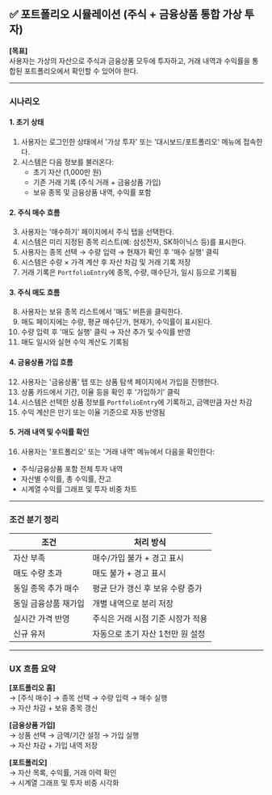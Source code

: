 <!-- Back/docs/포트폴리오 시뮬레이션.md -->
## ✅ 포트폴리오 시뮬레이션 (주식 + 금융상품 통합 가상 투자)

**[목표]**  
사용자는 가상의 자산으로 주식과 금융상품 모두에 투자하고, 거래 내역과 수익률을 통합된 포트폴리오에서 확인할 수 있어야 한다.

---

### 시나리오

#### 1. 초기 상태

1. 사용자는 로그인한 상태에서 '가상 투자' 또는 '대시보드/포트폴리오' 메뉴에 접속한다.  
2. 시스템은 다음 정보를 불러온다:  
   - 초기 자산 (1,000만 원)  
   - 기존 거래 기록 (주식 거래 + 금융상품 가입)  
   - 보유 종목 및 금융상품 내역, 수익률 포함  

#### 2. 주식 매수 흐름

3. 사용자는 '매수하기' 페이지에서 주식 탭을 선택한다.  
4. 시스템은 미리 지정된 종목 리스트(예: 삼성전자, SK하이닉스 등)를 표시한다.  
5. 사용자는 종목 선택 → 수량 입력 → 현재가 확인 후 '매수 실행' 클릭  
6. 시스템은 수량 × 가격 계산 후 자산 차감 및 거래 기록 저장  
7. 거래 기록은 `PortfolioEntry`에 종목, 수량, 매수단가, 일시 등으로 기록됨  

#### 3. 주식 매도 흐름

8. 사용자는 보유 종목 리스트에서 '매도' 버튼을 클릭한다.  
9. 매도 페이지에는 수량, 평균 매수단가, 현재가, 수익률이 표시된다.  
10. 수량 입력 후 '매도 실행' 클릭 → 자산 추가 및 수익률 반영  
11. 매도 일시와 실현 수익 계산도 기록됨  

#### 4. 금융상품 가입 흐름

12. 사용자는 '금융상품' 탭 또는 상품 탐색 페이지에서 가입을 진행한다.  
13. 상품 카드에서 기간, 이율 등을 확인 후 '가입하기' 클릭  
14. 시스템은 선택한 상품 정보를 `PortfolioEntry`에 기록하고, 금액만큼 자산 차감  
15. 수익 계산은 만기 또는 이율 기준으로 자동 반영됨  

#### 5. 거래 내역 및 수익률 확인

16. 사용자는 '포트폴리오' 또는 '거래 내역' 메뉴에서 다음을 확인한다:
   - 주식/금융상품 포함 전체 투자 내역
   - 자산별 수익률, 총 수익률, 잔고
   - 시계열 수익률 그래프 및 투자 비중 차트

---

### 조건 분기 정리

| 조건 | 처리 방식 |
|------|------------|
| 자산 부족 | 매수/가입 불가 + 경고 표시 |
| 매도 수량 초과 | 매도 불가 + 경고 표시 |
| 동일 종목 추가 매수 | 평균 단가 갱신 후 보유 수량 증가 |
| 동일 금융상품 재가입 | 개별 내역으로 분리 저장 |
| 실시간 가격 반영 | 주식은 거래 시점 기준 시장가 적용 |
| 신규 유저 | 자동으로 초기 자산 1천만 원 설정 |

---

### UX 흐름 요약

**[포트폴리오 홈]**  
→ [주식 매수] → 종목 선택 → 수량 입력 → 매수 실행  
→ 자산 차감 + 보유 종목 갱신

**[금융상품 가입]**  
→ 상품 선택 → 금액/기간 설정 → 가입 실행  
→ 자산 차감 + 가입 내역 저장

**[포트폴리오]**  
→ 자산 목록, 수익률, 거래 이력 확인  
→ 시계열 그래프 및 투자 비중 시각화
